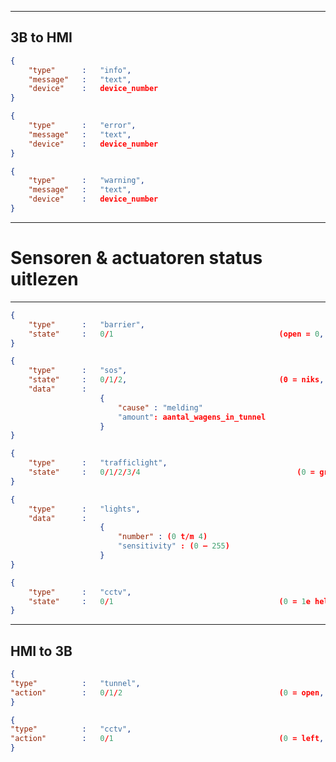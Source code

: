 -------------------------------------------------------------------------------------------
3B to HMI
-------------------------------------------------------------------------------------------
```json
{
	"type"		: 	"info",
	"message"	:	"text",
	"device"	: 	device_number
}
```
```json
{
	"type"		: 	"error",
	"message"	:	"text",
	"device"	: 	device_number
}
```
```json
{
	"type"		: 	"warning",
	"message"	:	"text",
	"device"	: 	device_number
}
```
-------------------------------------------------------------------------------------------
# Sensoren & actuatoren status uitlezen
-------------------------------------------------------------------------------------------
```json
{
	"type"		:	"barrier",
	"state"		: 	0/1										(open = 0, dicht = 1)
}
```
```json
{
	"type"		:	"sos",
	"state"		: 	0/1/2,									(0 = niks, 1 = 1e helft, 2 = 2e helft)
	"data"		: 
					{
						"cause" : "melding" 
						"amount": aantal_wagens_in_tunnel
					}
}
```
```json
{
	"type"		:	"trafficlight",
	"state"		: 	0/1/2/3/4							 		(0 = groen , 1 = geel ,2 = geel knipperen 3= rood, 4=gedoofd)
}
```
```json
{
	"type"		:	"lights",
	"data"		: 
					{
						"number" : (0 t/m 4)
						"sensitivity" : (0 – 255)
					}
}
```
```json
{
	"type"		:	"cctv",
	"state"		: 	0/1										(0 = 1e helft, 1 = 2e helft)
}
```

-------------------------------------------------------------------------------------------
HMI to 3B
-------------------------------------------------------------------------------------------
```json
{
"type"			: 	"tunnel",
"action" 		: 	0/1/2									(0 = open, 1 = warning, 2 = sluiten)
}
```
```json
{
"type"			: 	"cctv",
"action"		: 	0/1 									(0 = left, 1 = right)
}
```
